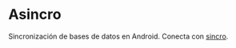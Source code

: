 # Asincro
Sincronización de bases de datos en Android. Conecta con [sincro](https://github.com/gilpgnet/sincro).
